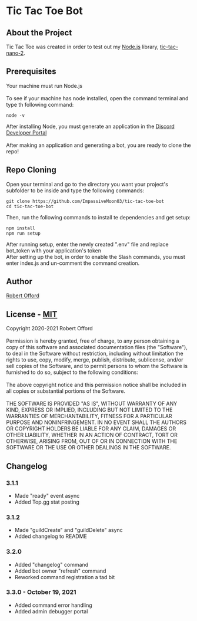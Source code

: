 # Tic Tac Toe Bot
## About the Project
Tic Tac Toe was created in order to test out my [Node.js](https://node.js.org) library, [tic-tac-nano-2](https://npmjs.org/package/tic-tac-nano-2). 

## Prerequisites
Your machine must run Node.js
<br/><br/>To see if your machine has node installed, open the command terminal and type th following command:<br/>
```
node -v
```
After installing Node, you must generate an application in the [Discord Developer Portal](https://discord.com/developers/applications)<br/><br/>
After making an application and generating a bot, you are ready to clone the repo!

## Repo Cloning
Open your terminal and go to the directory you want your project's subfolder to be inside and type the following commands:<br/>
```
git clone https://github.com/ImpassiveMoon03/tic-tac-toe-bot
cd tic-tac-toe-bot
```
Then, run the following commands to install te dependencies and get setup:<br/>
```
npm install
npm run setup
```
After running setup, enter the newly created ".env" file and replace bot_token with your application's token<br/>
After setting up the bot, in order to enable the Slash commands, you must enter index.js and un-comment the command creation.

## Author
[Robert Offord](https://github.com/ImpassiveMoon03)

## License - [MIT](https://opensource.org/licenses/MIT)
Copyright 2020-2021 Robert Offord<br/><br/>
Permission is hereby granted, free of charge, to any person obtaining a copy of this software and associated documentation files (the "Software"), to deal in the Software without restriction, including without limitation the rights to use, copy, modify, merge, publish, distribute, sublicense, and/or sell copies of the Software, and to permit persons to whom the Software is furnished to do so, subject to the following conditions:
<br/><br/>The above copyright notice and this permission notice shall be included in all copies or substantial portions of the Software.
<br/><br/>THE SOFTWARE IS PROVIDED "AS IS", WITHOUT WARRANTY OF ANY KIND, EXPRESS OR IMPLIED, INCLUDING BUT NOT LIMITED TO THE WARRANTIES OF MERCHANTABILITY, FITNESS FOR A PARTICULAR PURPOSE AND NONINFRINGEMENT. IN NO EVENT SHALL THE AUTHORS OR COPYRIGHT HOLDERS BE LIABLE FOR ANY CLAIM, DAMAGES OR OTHER LIABILITY, WHETHER IN AN ACTION OF CONTRACT, TORT OR OTHERWISE, ARISING FROM, OUT OF OR IN CONNECTION WITH THE SOFTWARE OR THE USE OR OTHER DEALINGS IN THE SOFTWARE.

## Changelog
### 3.1.1
- Made "ready" event async
- Added Top.gg stat posting
### 3.1.2
- Made "guildCreate" and "guildDelete" async
- Added changelog to README
### 3.2.0
- Added "changelog" command
- Added bot owner "refresh" command
- Reworked command registration a tad bit
### 3.3.0 - October 19, 2021
- Added command error handling
- Added admin debugger portal